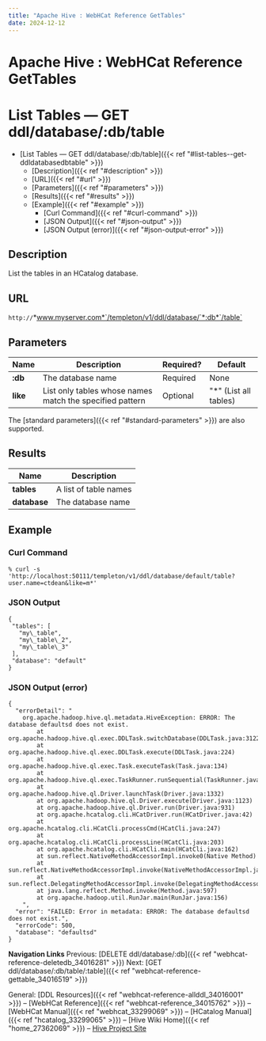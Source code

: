 ```yaml
---
title: "Apache Hive : WebHCat Reference GetTables"
date: 2024-12-12
---
```


# Apache Hive : WebHCat Reference GetTables

# List Tables — GET ddl/database/:db/table

* [List Tables — GET ddl/database/:db/table]({{< ref "#list-tables--get-ddldatabasedbtable" >}})
	+ [Description]({{< ref "#description" >}})
	+ [URL]({{< ref "#url" >}})
	+ [Parameters]({{< ref "#parameters" >}})
	+ [Results]({{< ref "#results" >}})
	+ [Example]({{< ref "#example" >}})
		- [Curl Command]({{< ref "#curl-command" >}})
		- [JSON Output]({{< ref "#json-output" >}})
		- [JSON Output (error)]({{< ref "#json-output-error" >}})

## Description

List the tables in an HCatalog database.

## URL

`http://`*www.myserver.com*`/templeton/v1/ddl/database/`*:db*`/table`

## Parameters

| Name | Description | Required? | Default |
| --- | --- | --- | --- |
| **:db** | The database name | Required | None |
| **like** | List only tables whose names match the specified pattern | Optional | "*" (List all tables) |

The [standard parameters]({{< ref "#standard-parameters" >}}) are also supported.

## Results

| Name | Description |
| --- | --- |
| **tables** | A list of table names |
| **database** | The database name |

## Example

### Curl Command

```
% curl -s 'http://localhost:50111/templeton/v1/ddl/database/default/table?user.name=ctdean&like=m*'

```

### JSON Output

```
{
 "tables": [
   "my\_table",
   "my\_table\_2",
   "my\_table\_3"
 ],
 "database": "default"
}

```

### JSON Output (error)

```
{
  "errorDetail": "
    org.apache.hadoop.hive.ql.metadata.HiveException: ERROR: The database defaultsd does not exist.
        at org.apache.hadoop.hive.ql.exec.DDLTask.switchDatabase(DDLTask.java:3122)
        at org.apache.hadoop.hive.ql.exec.DDLTask.execute(DDLTask.java:224)
        at org.apache.hadoop.hive.ql.exec.Task.executeTask(Task.java:134)
        at org.apache.hadoop.hive.ql.exec.TaskRunner.runSequential(TaskRunner.java:57)
        at org.apache.hadoop.hive.ql.Driver.launchTask(Driver.java:1332)
        at org.apache.hadoop.hive.ql.Driver.execute(Driver.java:1123)
        at org.apache.hadoop.hive.ql.Driver.run(Driver.java:931)
        at org.apache.hcatalog.cli.HCatDriver.run(HCatDriver.java:42)
        at org.apache.hcatalog.cli.HCatCli.processCmd(HCatCli.java:247)
        at org.apache.hcatalog.cli.HCatCli.processLine(HCatCli.java:203)
        at org.apache.hcatalog.cli.HCatCli.main(HCatCli.java:162)
        at sun.reflect.NativeMethodAccessorImpl.invoke0(Native Method)
        at sun.reflect.NativeMethodAccessorImpl.invoke(NativeMethodAccessorImpl.java:39)
        at sun.reflect.DelegatingMethodAccessorImpl.invoke(DelegatingMethodAccessorImpl.java:25)
        at java.lang.reflect.Method.invoke(Method.java:597)
        at org.apache.hadoop.util.RunJar.main(RunJar.java:156)
    ",
  "error": "FAILED: Error in metadata: ERROR: The database defaultsd does not exist.",
  "errorCode": 500,
  "database": "defaultsd"
}

```

  

**Navigation Links**
Previous: [DELETE ddl/database/:db]({{< ref "webhcat-reference-deletedb_34016281" >}}) Next: [GET ddl/database/:db/table/:table]({{< ref "webhcat-reference-gettable_34016519" >}})

General: [DDL Resources]({{< ref "webhcat-reference-allddl_34016001" >}}) – [WebHCat Reference]({{< ref "webhcat-reference_34015762" >}}) – [WebHCat Manual]({{< ref "webhcat_33299069" >}}) – [HCatalog Manual]({{< ref "hcatalog_33299065" >}}) – [Hive Wiki Home]({{< ref "home_27362069" >}}) – [Hive Project Site](http://hive.apache.org/)

 

 

